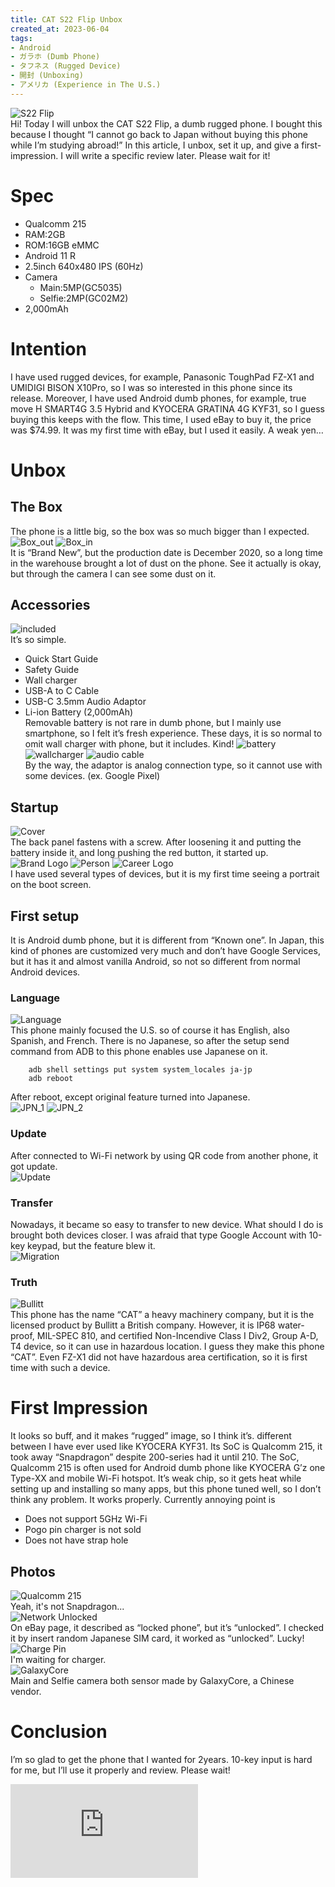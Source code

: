```yaml
---
title: CAT S22 Flip Unbox
created_at: 2023-06-04
tags:
- Android
- ガラホ (Dumb Phone)
- タフネス (Rugged Device)
- 開封 (Unboxing)
- アメリカ (Experience in The U.S.)
---
```

![S22 Flip](https://i.imgur.com/uZvJMlE.jpg)<br>
Hi! Today I will unbox the CAT S22 Flip, a dumb rugged phone. I bought this because I thought “I cannot go back to Japan without buying this phone while I’m studying abroad!” In this article, I unbox, set it up, and give a first-impression. I will write a specific review later. Please wait for it!

# Spec
 - Qualcomm 215
 - RAM:2GB
 - ROM:16GB eMMC
 - Android 11 R
 - 2.5inch 640x480 IPS (60Hz)
 - Camera
   - Main:5MP(GC5035)
   - Selfie:2MP(GC02M2)
 - 2,000mAh

# Intention
I have used rugged devices, for example, Panasonic ToughPad FZ-X1 and UMIDIGI BISON X10Pro, so I was so interested in this phone since its release. Moreover, I have used Android dumb phones, for example, true move H SMART4G 3.5 Hybrid and KYOCERA GRATINA 4G KYF31, so I guess buying this keeps with the flow. This time, I used eBay to buy it, the price was $74.99. It was my first time with eBay, but I used it easily. A weak yen…

# Unbox
## The Box
The phone is a little big, so the box was so much bigger than I expected.<br>
![Box_out](https://i.imgur.com/CZuL852.jpg)
![Box_in](https://i.imgur.com/J7OqHLB.jpg)<br>
It is “Brand New”, but the production date is December 2020, so a long time in the warehouse brought a lot of dust on the phone. See it actually is okay, but through the camera I can see some dust on it.
## Accessories
![included](https://i.imgur.com/sETk3sl.jpg)<br>
It’s so simple.<br>
- Quick Start Guide
- Safety Guide
- Wall charger 
- USB-A to C Cable
- USB-C 3.5mm Audio Adaptor
- Li-ion Battery (2,000mAh) <br>
Removable battery is not rare in dumb phone, but I mainly use smartphone, so I felt it’s fresh experience. These days, it is so normal to omit wall charger with phone, but it includes. Kind!
![battery](https://i.imgur.com/24uDiNC.jpg)
![wallcharger](https://i.imgur.com/GczB0dV.jpg)
![audio cable](https://i.imgur.com/IqQTICP.png)<br>
By the way, the adaptor is analog connection type, so it cannot use with some devices. (ex. Google Pixel)
## Startup
![Cover](https://i.imgur.com/jwMcmHW.jpg)<br>
The back panel fastens with a screw. After loosening it and putting the battery inside it, and long pushing the red button, it started up.
<br>
![Brand Logo](https://i.imgur.com/vRgy1lL.jpg)
![Person](https://i.imgur.com/K6QnFBB.jpg)
![Career Logo](https://i.imgur.com/PBbwqaV.jpg)<br>
I have used several types of devices, but it is my first time seeing a portrait on the boot screen.

## First setup
It is Android dumb phone, but it is different from “Known one”. In Japan, this kind of phones are customized very much and don’t have Google Services, but it has it and almost vanilla Android, so not so different from normal Android devices.<br>
### Language
![Language](https://i.imgur.com/kIMiatK.jpg)<br>
This phone mainly focused the U.S. so of course it has English, also Spanish, and French. There is no Japanese, so after the setup send command from ADB to this phone enables use Japanese on it.<br>
```
    adb shell settings put system system_locales ja-jp
    adb reboot
```
After reboot, except original feature turned into Japanese.<br>
![JPN_1](https://i.imgur.com/xkfVYa9.png)
![JPN_2](https://i.imgur.com/ut8KHBR.png)<br>
### Update
After connected to Wi-Fi network by using QR code from another phone, it got update.<br>
![Update](https://i.imgur.com/LhgP982.jpg)<br>

### Transfer
Nowadays, it became so easy to transfer to new device. What should I do is brought both devices closer. I was afraid that type Google Account with 10-key keypad, but the feature blew it.<br>
![Migration](https://i.imgur.com/kultKdQ.jpg)
### Truth
![Bullitt](https://i.imgur.com/MAajszs.jpg)<br>
This phone has the name “CAT” a heavy machinery company, but it is the licensed product by Bullitt a British company. However, it is IP68 water-proof, MIL-SPEC 810, and certified Non-Incendive Class I Div2, Group A-D, T4 device, so it can use in hazardous location. I guess they make this phone “CAT”. Even FZ-X1 did not have hazardous area certification, so it is first time with such a device.

# First Impression
It looks so buff, and it makes “rugged” image, so I think it’s. different between I have ever used like KYOCERA KYF31. Its SoC is Qualcomm 215, it took away “Snapdragon” despite 200-series had it until 210. The SoC, Qualcomm 215 is often used for Android dumb phone like KYOCERA G’z one Type-XX and mobile Wi-Fi hotspot. It’s weak chip, so it gets heat while setting up and installing so many apps, but this phone tuned well, so I don’t think any problem. It works properly. Currently annoying point is
- Does not support 5GHz Wi-Fi
- Pogo pin charger is not sold
- Does not have strap hole<br>
  
## Photos
![Qualcomm 215](https://i.imgur.com/3M3v7hZ.png)<br>
Yeah, it's not Snapdragon...<br>
![Network Unlocked](https://i.imgur.com/dArir1K.png)<br>
On eBay page, it described as “locked phone”, but it’s “unlocked”. I checked it by insert random Japanese SIM card, it worked as “unlocked”. Lucky!<br>
![Charge Pin](https://i.imgur.com/kSfJT77.jpg)<br>
I'm waiting for charger.<br>
![GalaxyCore](https://i.imgur.com/rj5Xmf7.png)<br>
Main and Selfie camera both sensor made by GalaxyCore, a Chinese vendor.<br>

# Conclusion
I’m so glad to get the phone that I wanted for 2years. 10-key input is hard for me, but I’ll use it properly and review. Please wait!<br>
<iframe src="https://www.youtube.com/embed/jGCiLYh99Fo" title="YouTube video player" frameborder="0" allow="accelerometer; autoplay; clipboard-write; encrypted-media; gyroscope; picture-in-picture; web-share" allowfullscreen></iframe>